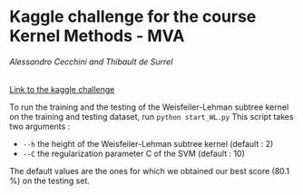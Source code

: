 # Kaggle challenge for the course Kernel Methods - MVA

###### Alessandro Cecchini and Thibault de Surrel
[Link to the kaggle challenge](https://www.kaggle.com/competitions/data-challenge-kernel-methods-2022-2023/overview)

To run the training and the testing of the Weisfeiler-Lehman subtree kernel on the training and testing dataset, run
`python start_WL.py`
This script takes two arguments :
- `--h` the height of the Weisfeiler-Lehman subtree kernel (default : 2)
- `--C` the regularization parameter C of the SVM (default : 10)

The default values are the ones for which we obtained our best score (80.1 %) on the testing set.
